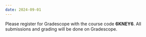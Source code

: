 ```yaml
---
date: 2024-09-01
---
```

Please register for Gradescope with the course code **6KNEY6**. All submissions and grading will be done on Gradescope.
